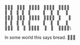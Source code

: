 🍞🍞🍞&nbsp;&nbsp;&nbsp;🍞🍞🍞&nbsp;&nbsp;&nbsp;🍞🍞🍞🍞&nbsp;&nbsp;&nbsp;🍞🍞🍞🍞&nbsp;&nbsp;&nbsp;🍞🍞🍞🍞\
🍞&nbsp;&nbsp;🍞&nbsp;&nbsp;&nbsp;🍞&nbsp;&nbsp;🍞&nbsp;&nbsp;&nbsp;🍞&nbsp;&nbsp;&nbsp;&nbsp;&nbsp;&nbsp;&nbsp;&nbsp;&nbsp;&nbsp;🍞&nbsp;&nbsp;&nbsp;&nbsp;🍞&nbsp;&nbsp;&nbsp;🍞&nbsp;&nbsp;&nbsp;&nbsp;&nbsp;🍞\
🍞🍞🍞&nbsp;&nbsp;&nbsp;🍞🍞🍞&nbsp;&nbsp;&nbsp;🍞🍞🍞🍞&nbsp;&nbsp;&nbsp;🍞🍞🍞🍞&nbsp;&nbsp;&nbsp;🍞&nbsp;&nbsp;&nbsp;&nbsp;&nbsp;&nbsp;🍞\
🍞&nbsp;&nbsp;🍞&nbsp;&nbsp;&nbsp;🍞&nbsp;&nbsp;🍞&nbsp;&nbsp;&nbsp;🍞&nbsp;&nbsp;&nbsp;&nbsp;&nbsp;&nbsp;&nbsp;&nbsp;&nbsp;&nbsp;🍞&nbsp;&nbsp;&nbsp;&nbsp;🍞&nbsp;&nbsp;&nbsp;🍞&nbsp;&nbsp;&nbsp;&nbsp;&nbsp;🍞\
🍞🍞🍞&nbsp;&nbsp;&nbsp;🍞&nbsp;&nbsp;&nbsp;🍞&nbsp;&nbsp;🍞🍞🍞🍞&nbsp;&nbsp;&nbsp;&nbsp;🍞&nbsp;&nbsp;&nbsp;🍞&nbsp;&nbsp;&nbsp;&nbsp;🍞🍞🍞🍞\

In some world this says bread. 🤷🏻‍♀️
